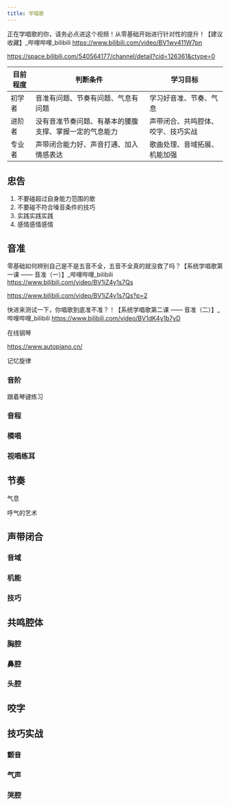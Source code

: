 ```yaml
---
title: 学唱歌
---
```







正在学唱歌的你，请务必点进这个视频！从零基础开始进行针对性的提升！【建议收藏】_哔哩哔哩_bilibili <https://www.bilibili.com/video/BV1wv411W7pn>

<https://space.bilibili.com/540564177/channel/detail?cid=126361&ctype=0>

|目前程度|判断条件|学习目标|
|---|---|---|
|初学者|音准有问题、节奏有问题、气息有问题|学习好音准、节奏、气息|
|进阶者|没有音准节奏问题、有基本的腰腹支撑、掌握一定的气息能力|声带闭合、共鸣腔体、咬字、技巧实战|
|专业者|声带闭合能力好、声音打通、加入情感表达|歌曲处理、音域拓展、机能加强|
  
## 忠告

1. 不要碰超过自身能力范围的歌
2. 不要碰不符合嗓音条件的技巧
3. 实践实践实践
4. 感情感情感情

## 音准

零基础如何辨别自己是不是五音不全，五音不全真的就没救了吗？【系统学唱歌第一课 —— 音准（一）】_哔哩哔哩_bilibili <https://www.bilibili.com/video/BV1iZ4y1s7Qs>

<https://www.bilibili.com/video/BV1iZ4y1s7Qs?p=2>

快进来测试一下，你唱歌到底准不准？！【系统学唱歌第二课 —— 音准（二）】_哔哩哔哩_bilibili <https://www.bilibili.com/video/BV1dK4y1b7yD>

在线钢琴

<https://www.autopiano.cn/>

记忆旋律

### 音阶

跟着琴键练习

### 音程

### 模唱

### 视唱练耳

## 节奏

气息

呼气的艺术

## 声带闭合

### 音域

### 机能

### 技巧

## 共鸣腔体

### 胸腔

### 鼻腔

### 头腔

## 咬字

## 技巧实战

### 颤音

### 气声

### 哭腔
